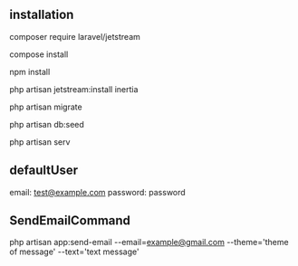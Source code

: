 
## installation

composer require laravel/jetstream

compose install

npm install

php artisan jetstream:install inertia

php artisan migrate

php artisan db:seed


php artisan serv

## defaultUser
email: test@example.com
password: password


## SendEmailCommand

php artisan app:send-email --email=example@gmail.com --theme='theme of message'  --text='text message'
